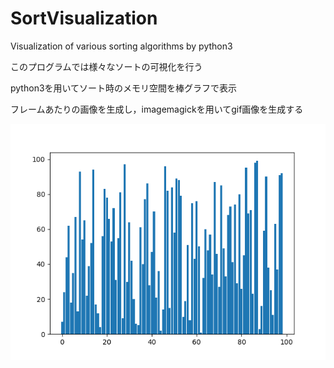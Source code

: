# SortVisualization

Visualization of various sorting algorithms by python3

このプログラムでは様々なソートの可視化を行う

python3を用いてソート時のメモリ空間を棒グラフで表示

フレームあたりの画像を生成し，imagemagickを用いてgif画像を生成する

![result](https://github.com/smallptarmigan/SortVisualization/blob/master/media/sample.gif)

